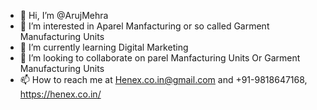 - 👋 Hi, I’m @ArujMehra
- 👀 I’m interested in Aparel Manfacturing or so called Garment Manufacturing Units
- 🌱 I’m currently learning Digital Marketing 
- 💞️ I’m looking to collaborate on parel Manfacturing Units Or Garment Manufacturing Units
- 📫 How to reach me at Henex.co.in@gmail.com and +91-9818647168, https://henex.co.in/

<!---
ArujMehra/ArujMehra is a ✨ special ✨ repository because its `README.md` (this file) appears on your GitHub profile.
You can click the Preview link to take a look at your changes.
--->
